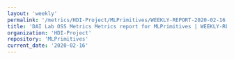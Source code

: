 ```yaml
---
layout: 'weekly'
permalink: '/metrics/HDI-Project/MLPrimitives/WEEKLY-REPORT-2020-02-16'
title: 'DAI Lab OSS Metrics Metrics report for MLPrimitives | WEEKLY-REPORT-2020-02-16'
organization: 'HDI-Project'
repository: 'MLPrimitives'
current_date: '2020-02-16'
---
```

